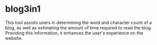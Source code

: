 # blog3in1
 This tool assists users in determining the word and character count of a blog, as well as estimating the amount of time required to read the blog. Providing this information, it enhances the user's experience on the website.
